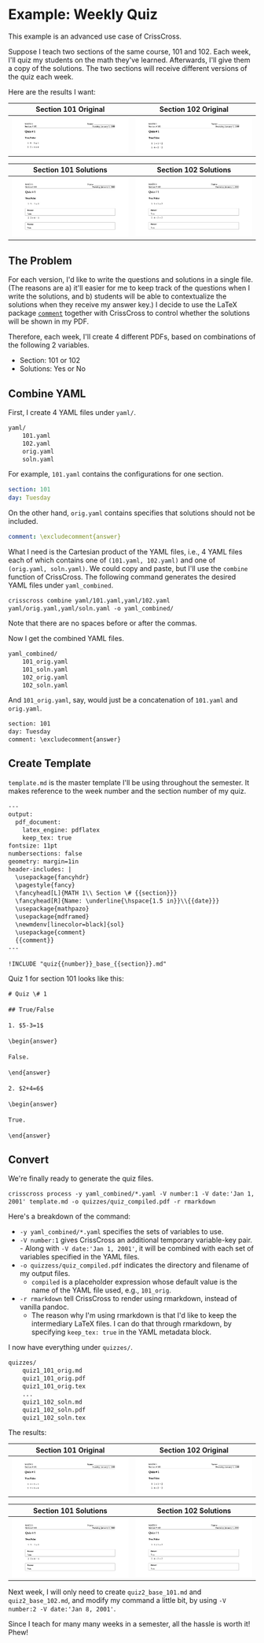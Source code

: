 # Example: Weekly Quiz

This example is an advanced use case of CrissCross. 

Suppose I teach two sections of the same course, 101 and 102. Each week, I'll quiz my students on the math they've learned. Afterwards, I'll give them a copy of the solutions. The two sections will receive different versions of the quiz each week. 

Here are the results I want:

Section 101 Original            |  Section 102 Original
:-------------------------:|:-------------------------:
![](../../screenshots/quiz1_101.png)  |  ![](../../screenshots/quiz1_102.png)

Section 101 Solutions            |  Section 102 Solutions
:-------------------------:|:-------------------------:
![](../../screenshots/quiz1_101_soln.png)  |  ![](../../screenshots/quiz1_102_soln.png)

## The Problem

For each version, I'd like to write the questions and solutions in a single file. (The reasons are a) it'll easier for me to keep track of the questions when I write the solutions, and b) students will be able to contextualize the solutions when they receive my answer key.) I decide to use the LaTeX package [`comment`](https://www.ctan.org/pkg/comment) together with CrissCross to control whether the solutions will be shown in my PDF.  

Therefore, each week, I'll create 4 different PDFs, based on combinations of the following 2 variables. 

- Section: 101 or 102
- Solutions: Yes or No


## Combine YAML

First, I create 4 YAML files under `yaml/`.

```
yaml/
    101.yaml
    102.yaml
    orig.yaml
    soln.yaml
```

For example, `101.yaml` contains the configurations for one section. 

```YAML
section: 101
day: Tuesday 
```

On the other hand, `orig.yaml` contains specifies that solutions should not be included. 

```YAML
comment: \excludecomment{answer}
```

What I need is the Cartesian product of the YAML files, i.e., 4 YAML files each of which contains one of `(101.yaml, 102.yaml)` and one of `(orig.yaml, soln.yaml)`. We could copy and paste, but I'll use the `combine` function of CrissCross. The following command generates the desired YAML files under `yaml_combined`.

```shell
crisscross combine yaml/101.yaml,yaml/102.yaml yaml/orig.yaml,yaml/soln.yaml -o yaml_combined/
```

Note that there are no spaces before or after the commas. 

Now I get the combined YAML files. 

```
yaml_combined/
    101_orig.yaml
    101_soln.yaml
    102_orig.yaml
    102_soln.yaml
```

And `101_orig.yaml`, say, would just be a concatenation of `101.yaml` and `orig.yaml`.

```
section: 101
day: Tuesday
comment: \excludecomment{answer}
```

## Create Template

`template.md` is the master template I'll be using throughout the semester. It makes reference to the week number and the section number of my quiz. 

```
---
output: 
  pdf_document:
    latex_engine: pdflatex
    keep_tex: true
fontsize: 11pt
numbersections: false
geometry: margin=1in
header-includes: |
  \usepackage{fancyhdr}
  \pagestyle{fancy}
  \fancyhead[L]{MATH 1\\ Section \# {{section}}}
  \fancyhead[R]{Name: \underline{\hspace{1.5 in}}\\{{date}}}
  \usepackage{mathpazo}
  \usepackage{mdframed}
  \newmdenv[linecolor=black]{sol}
  \usepackage{comment}
  {{comment}}
---

!INCLUDE "quiz{{number}}_base_{{section}}.md"
```

Quiz 1 for section 101 looks like this:

```
# Quiz \# 1

## True/False

1. $5-3=1$

\begin{answer}

False.

\end{answer}

2. $2+4=6$

\begin{answer}

True. 

\end{answer}
```


## Convert

We're finally ready to generate the quiz files. 

```
crisscross process -y yaml_combined/*.yaml -V number:1 -V date:'Jan 1, 2001' template.md -o quizzes/quiz_compiled.pdf -r rmarkdown
```

Here's a breakdown of the command:

- `-y yaml_combined/*.yaml` specifies the sets of variables to use. 
- `-V number:1` gives CrissCross an additional temporary variable-key pair.         - Along with `-V date:'Jan 1, 2001'`, it will be combined with each set of variables specified in the YAML files. 
- `-o quizzess/quiz_compiled.pdf` indicates the directory and filename of my output files. 
  - ``compiled`` is a placeholder expression whose default value is the name of the YAML file used, e.g., `101_orig`.
- `-r rmarkdown` tell CrissCross to render using rmarkdown, instead of vanilla pandoc. 
  - The reason why I'm using rmarkdown is that I'd like to keep the intermediary LaTeX files. I can do that through rmarkdown, by specifying `keep_tex: true` in the YAML metadata block. 

I now have everything under `quizzes/`.

```
quizzes/
    quiz1_101_orig.md
    quiz1_101_orig.pdf
    quiz1_101_orig.tex
    ...
    quiz1_102_soln.md
    quiz1_102_soln.pdf
    quiz1_102_soln.tex
```

The results:

Section 101 Original            |  Section 102 Original
:-------------------------:|:-------------------------:
![](../../screenshots/quiz1_101.png)  |  ![](../../screenshots/quiz1_102.png)

Section 101 Solutions            |  Section 102 Solutions
:-------------------------:|:-------------------------:
![](../../screenshots/quiz1_101_soln.png)  |  ![](../../screenshots/quiz1_102_soln.png)

Next week, I will only need to create `quiz2_base_101.md` and `quiz2_base_102.md`, and modify my command a little bit, by using `-V number:2 -V date:'Jan 8, 2001'`. 

Since I teach for many many weeks in a semester, all the hassle is worth it! Phew!
